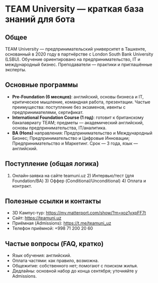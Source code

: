 # TEAM University — краткая база знаний для бота

## Общее
TEAM University — предпринимательский университет в Ташкенте, основанный в 2020 году в партнёрстве с London South Bank University (LSBU).
Обучение ориентировано на предпринимательство, IT и международный бизнес. Преподаватели — практики и приглашённые эксперты.

## Основные программы
- **Pre‑Foundation (6 месяцев)**: английский, основы бизнеса и IT, критическое мышление, командная работа, презентации. Частые преимущества: поступление без экзаменов, ивенты с предпринимателями, сертификат.
- **International Foundation Course (1 год)**: готовит к британскому бакалавриату TEAM; предметы — академический английский, основы предпринимательства, IT/аналитика.
- **BA (Hons)** направления: Предпринимательство и Международный Бизнес; Предпринимательство и Цифровые Инновации; Предпринимательство и Маркетинг. Срок — 3 года, язык — английский.

## Поступление (общая логика)
1) Онлайн‑заявка на сайте teamuni.uz  2) Интервью/тест (для Foundation/BA)  3) Оффер (Conditional/Unconditional)  4) Оплата и контракт.

## Полезные ссылки и контакты
- 3D Кампус‑тур: https://my.matterport.com/show/?m=xoz1yxpFF7t
- Сайт: https://teamuni.uz
- Приёмная (Admissions): https://t.me/teamuni_uz
- Телефон приёмной: +998 71 200 20 60

## Частые вопросы (FAQ, кратко)
- Язык обучения: английский.
- Оплата частями: как правило, возможна.
- Общежитие: собственного нет; помогают с поиском жилья.
- Дедлайны: основной набор до конца сентября; уточняйте у Admissions.
